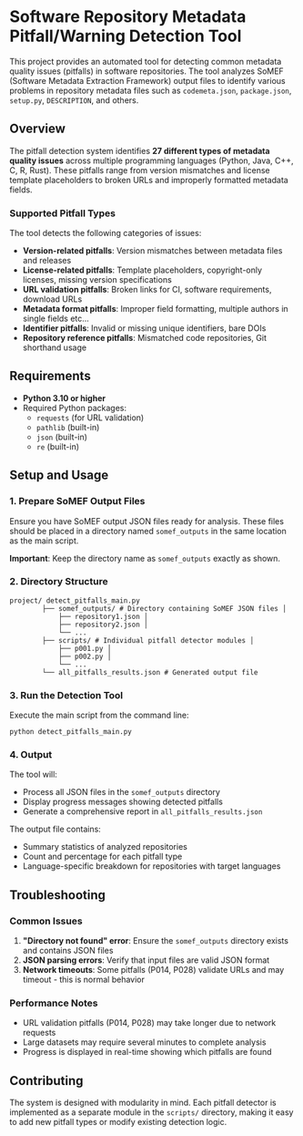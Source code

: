 # Software Repository Metadata Pitfall/Warning Detection Tool

This project provides an automated tool for detecting common metadata quality issues (pitfalls) in software repositories. The tool analyzes SoMEF (Software Metadata Extraction Framework) output files to identify various problems in repository metadata files such as `codemeta.json`, `package.json`, `setup.py`, `DESCRIPTION`, and others.

## Overview

The pitfall detection system identifies **27 different types of metadata quality issues** across multiple programming languages (Python, Java, C++, C, R, Rust). These pitfalls range from version mismatches and license template placeholders to broken URLs and improperly formatted metadata fields.

### Supported Pitfall Types

The tool detects the following categories of issues:

- **Version-related pitfalls**: Version mismatches between metadata files and releases
- **License-related pitfalls**: Template placeholders, copyright-only licenses, missing version specifications
- **URL validation pitfalls**: Broken links for CI, software requirements, download URLs
- **Metadata format pitfalls**: Improper field formatting, multiple authors in single fields etc...
- **Identifier pitfalls**: Invalid or missing unique identifiers, bare DOIs
- **Repository reference pitfalls**: Mismatched code repositories, Git shorthand usage

## Requirements

- **Python 3.10 or higher**
- Required Python packages:
  - `requests` (for URL validation)
  - `pathlib` (built-in)
  - `json` (built-in)
  - `re` (built-in)

## Setup and Usage

### 1. Prepare SoMEF Output Files

Ensure you have SoMEF output JSON files ready for analysis. These files should be placed in a directory named `somef_outputs` in the same location as the main script.

**Important**: Keep the directory name as `somef_outputs` exactly as shown.

### 2. Directory Structure
```
project/ detect_pitfalls_main.py 
        ├── somef_outputs/ # Directory containing SoMEF JSON files │ 
            ├── repository1.json │ 
            ├── repository2.json │ 
            └── ... 
        ├── scripts/ # Individual pitfall detector modules │ 
            ├── p001.py │ 
            ├── p002.py │ 
            └── ... 
        └── all_pitfalls_results.json # Generated output file

```

### 3. Run the Detection Tool

Execute the main script from the command line:

`python detect_pitfalls_main.py
`

### 4. Output

The tool will:
- Process all JSON files in the `somef_outputs` directory
- Display progress messages showing detected pitfalls
- Generate a comprehensive report in `all_pitfalls_results.json`

The output file contains:
- Summary statistics of analyzed repositories
- Count and percentage for each pitfall type
- Language-specific breakdown for repositories with target languages


## Troubleshooting

### Common Issues

1. **"Directory not found" error**: Ensure the `somef_outputs` directory exists and contains JSON files
3. **JSON parsing errors**: Verify that input files are valid JSON format
4. **Network timeouts**: Some pitfalls (P014, P028) validate URLs and may timeout - this is normal behavior

### Performance Notes

- URL validation pitfalls (P014, P028) may take longer due to network requests
- Large datasets may require several minutes to complete analysis
- Progress is displayed in real-time showing which pitfalls are found

## Contributing

The system is designed with modularity in mind. Each pitfall detector is implemented as a separate module in the `scripts/` directory, making it easy to add new pitfall types or modify existing detection logic.

